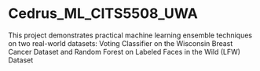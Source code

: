 # Cedrus_ML_CITS5508_UWA
This project demonstrates practical machine learning ensemble techniques on two real-world datasets: Voting Classifier on the Wisconsin Breast Cancer Dataset and Random Forest on Labeled Faces in the Wild (LFW) Dataset
